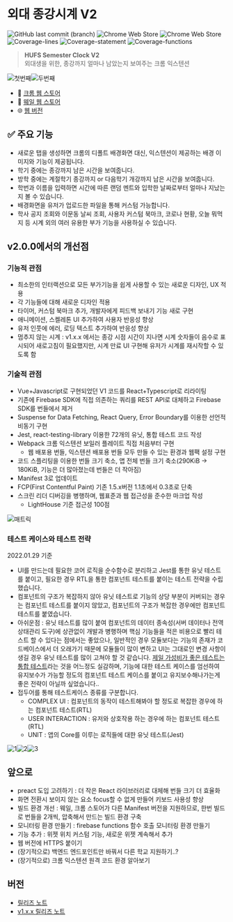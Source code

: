 # 외대 종강시계 V2

![GitHub last commit (branch)](https://img.shields.io/github/last-commit/MaxKim-J/hufs-semester-clock-v2/master) ![Chrome Web Store](https://img.shields.io/chrome-web-store/users/jadlpknbgnmmelikpcaogikohieafaem?hl=ko) ![Chrome Web Store](https://img.shields.io/chrome-web-store/v/jadlpknbgnmmelikpcaogikohieafaem)  
![Coverage-lines](./coverage/badge-lines.svg) ![Coverage-statement](./coverage/badge-statements.svg)
![Coverage-functions](./coverage/badge-functions.svg)

> **HUFS Semester Clock V2**  
외대생을 위한, 종강까지 얼마나 남았는지 보여주는 크롬 익스텐션

![첫번째](images/img1.png)![두번째](images/img2.png)

- 🧩 [크롬 웹 스토어](https://chrome.google.com/webstore/detail/%EC%99%B8%EB%8C%80-%EC%A2%85%EA%B0%95%EC%8B%9C%EA%B3%84/jadlpknbgnmmelikpcaogikohieafaem?hl=ko)
- 🧩 [웨일 웹 스토어](https://store.whale.naver.com/detail/mckjnmgioalpnggjipjkmadnandhomei)
- 🌐 [웹 버전](http://hufs-semester-clock-web.s3-website.ap-northeast-2.amazonaws.com/)

## ✅ 주요 기능

- 새로운 탭을 생성하면 크롬의 디폴트 배경화면 대신, 익스텐션이 제공하는 배경 이미지와 기능이 제공됩니다.
- 학기 중에는 종강까지 남은 시간을 보여줍니다.
- 방학 중에는 계절학기 종강까지 or 다음학기 개강까지 남은 시간을 보여줍니다.
- 학번과 이름을 입력하면 시간에 따른 랜덤 멘트와 입학한 날짜로부터 얼마나 지났는지 볼 수 있습니다.
- 배경화면을 유저가 업로드한 파일을 통해 커스텀 가능합니다.
- 학사 공지 조회와 이문동 날씨 조회, 사용자 커스텀 북마크, 코로나 현황, 오늘 뭐먹지 등 시계 외의 여러 유용한 부가 기능을 사용하실 수 있습니다.

## v2.0.0에서의 개선점

### 기능적 관점

- 최소한의 인터랙션으로 모든 부가기능을 쉽게 사용할 수 있는 새로운 디자인, UX 적용
- 각 기능들에 대해 새로운 디자인 적용
- 타이머, 커스텀 북마크 추가, 개발자에게 피드백 보내기 기능 새로 구현
- 애니메이션, 스켈레톤 UI 추가하여 사용자 반응성 향상
- 유저 인풋에 에러, 로딩 텍스트 추가하여 반응성 향상
- 멈추지 않는 시계 : v1.x.x 에서는 종강 시점 시간이 지나면 시계 숫자들이 음수로 표시되어 새로고침이 필요했지만, 시계 만료 UI 구현해 유저가 시계를 재시작할 수 있도록 함

### 기술적 관점

- Vue+Javascript로 구현되었던 V1 코드를 React+Typescript로 리라이팅
- 기존에 Firebase SDK에 직접 의존하는 쿼리를 REST API로 대체하고 Firebase SDK를 번들에서 제거
- Suspense for Data Fetching, React Query, Error Boundary를 이용한 선언적 비동기 구현
- Jest, react-testing-library 이용한 72개의 유닛, 통합 테스트 코드 작성
- Webpack 크롬 익스텐션 보일러 플레이트 직접 처음부터 구현
  - 웹 배포용 번들, 익스텐션 배포용 번들 모두 만들 수 있는 환경과 웹팩 설정 구현
- 코드 스플리팅을 이용한 번들 크기 축소, 앱 전체 번들 크기 축소(290KiB -> 180KiB, 기능은 더 많아졌는데 번들은 더 작아짐)
- Manifest 3로 업데이트
- FCP(First Contentful Paint) 기존 1.5.x버전 1.1초에서 0.3초로 단축
- 스크린 리더 디버깅을 병행하며, 웹표준과 웹 접근성을 준수한 마크업 작성
  - LightHouse 기준 접근성 100점

![매트릭](images/metric.png)

### 테스트 케이스와 테스트 전략

2022.01.29 기준  

- UI를 만드는데 필요한 코어 로직을 순수함수로 분리하고 Jest를 통한 유닛 테스트를 붙이고, 필요한 경우 RTL을 통한 컴포넌트 테스트를 붙이는 테스트 전략을 수립했습니다.
- 컴포넌트의 구조가 복잡하지 않아 유닛 테스트로 기능의 상당 부분이 커버되는 경우는 컴포넌트 테스트를 붙이지 않았고, 컴포넌트의 구조가 복잡한 경우에만 컴포넌트 테스트를 붙였습니다.
- 아쉬운점 : 유닛 테스트를 많이 붙여 컴포넌트의 데이터 종속성(서버 데이터나 전역 상태관리 도구)에 상관없이 개발과 병행하며 핵심 기능들을 적은 비용으로 빨리 테스트 할 수 있다는 점에서는 좋았으나, 
  일반적인 경우 모듈보다는 기능의 존재가 코드베이스에서 더 오래가기 때문에 모듈들이 많이 변하고 UI는 그대로인 변경 사항이 생길 경우 유닛 테스트를 많이 고쳐야 할 것 같습니다. [제일 가성비가 좋은 
  테스트는 통합 테스트](https://blog.sapegin.me/all/react-testing-1-best-practices/)라는 것을 어느정도 실감하며, 기능에 대한 테스트 케이스를 엄선하여 유지보수가 가능할 정도의 컴포넌트 테스트 케이스를 붙이고 유지보수해나가는게 좋은 전략이 아닐까 싶었습니다..
- 접두어를 통해 테스트케이스 종류를 구분합니다.
  - COMPLEX UI : 컴포넌트의 동작이 테스트해봐야 할 정도로 복잡한 경우에 하는 컴포넌트 테스트(RTL)
  - USER INTERACTION : 유저와 상호작용 하는 경우에 하는 컴포넌트 테스트(RTL)
  - UNIT : 앱의 Core를 이루는 로직들에 대한 유닛 테스트(Jest)

![1](images/test1.png)![2](images/test2.png)![3](images/test3.png)

## 앞으로

- preact 도입 고려하기 : 더 작은 React 라이브러리로 대체해 번들 크기 더 효율화
- 화면 전환시 보이지 않는 요소 focus할 수 없게 만들어 키보드 사용성 향상
- 빌드 환경 개선 : 웨일, 크롬 스토어가 다른 Manifest 버전을 지원하므로, 한번 빌드로 번들을 2개씩, 압축해서 만드는 빌드 환경 구축
- 모니터링 환경 만들기 : firebase functions 함수 호출 모니터링 환경 만들기
- 기능 추가 : 위젯 위치 커스텀 기능, 새로운 위젯 계속해서 추가
- 웹 버전에 HTTPS 붙이기
- (장기적으로) 백엔드 엔드포인트만 바꿔서 다른 학교 지원하기..?
- (장기적으로) 크롬 익스텐션 원격 코드 환경 알아보기

## 버전

- [릴리즈 노트](https://github.com/MaxKim-J/hufs-semester-clock-v2/releases)
- [v1.x.x 릴리즈 노트](https://github.com/MaxKim-J/HUFS-Semester-Clock-Extension/releases)
